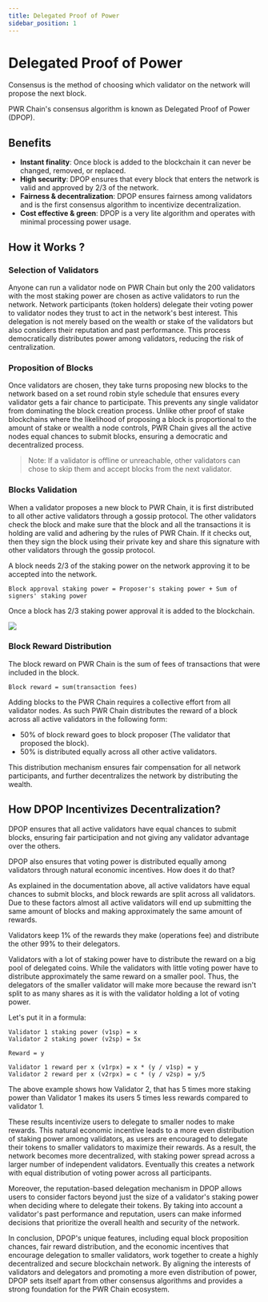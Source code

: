 ```yaml
---
title: Delegated Proof of Power
sidebar_position: 1
---
```


# Delegated Proof of Power

Consensus is the method of choosing which validator on the network will propose the next block.

PWR Chain's consensus algorithm is known as Delegated Proof of Power (DPOP).

## Benefits

- **Instant finality**: Once block is added to the blockchain it can never be changed, removed, or replaced.
- **High security**: DPOP ensures that every block that enters the network is valid and approved by 2/3 of the network.
- **Fairness & decentralization**: DPOP ensures fairness among validators and is the first consensus algorithm to incentivize decentralization. 
- **Cost effective & green**: DPOP is a very lite algorithm and operates with minimal processing power usage.

## How it Works ?

### Selection of Validators

Anyone can run a validator node on PWR Chain but only the 200 validators with the most staking power are chosen as active validators to run the network. Network participants (token holders) delegate their voting power to validator nodes they trust to act in the network's best interest. This delegation is not merely based on the wealth or stake of the validators but also considers their reputation and past performance. This process democratically distributes power among validators, reducing the risk of centralization.

### Proposition of Blocks

Once validators are chosen, they take turns proposing new blocks to the network based on a set round robin style schedule that ensures every validator gets a fair chance to participate. This prevents any single validator from dominating the block creation process. Unlike other proof of stake blockchains where the likelihood of proposing a block is proportional to the amount of stake or wealth a node controls, PWR Chain gives all the active nodes equal chances to submit blocks, ensuring a democratic and decentralized process. 

> Note: If a validator is offline or unreachable, other validators can chose to skip them and accept blocks from the next validator.

### Blocks Validation

When a validator proposes a new block to PWR Chain, it is first distributed to all other active validators through a gossip protocol. The other validators check the block and make sure that the block and all the transactions it is holding are valid and adhering by the rules of PWR Chain. If it checks out, then they sign the block using their private key and share this signature with other validators through the gossip protocol.

A block needs 2/3 of the staking power on the network approving it to be accepted into the network.

`Block approval staking power = Proposer's staking power + Sum of signers' staking power`

Once a block has 2/3 staking power approval it is added to the blockchain.

<img src="/img/blocks-validation.png" />

### Block Reward Distribution

The block reward on PWR Chain is the sum of fees of transactions that were included in the block.

`Block reward = sum(transaction fees)`

Adding blocks to the PWR Chain requires a collective effort from all validator nodes. As such PWR Chain distributes the reward of a block across all active validators in the following form:
- 50% of block reward goes to block proposer (The validator that proposed the block).
- 50% is distributed equally across all other active validators.

This distribution mechanism ensures fair compensation for all network participants, and further decentralizes the network by distributing the wealth.

## How DPOP Incentivizes Decentralization?

DPOP ensures that all active validators have equal chances to submit blocks, ensuring fair participation and not giving any validator advantage over the others.

DPOP also ensures that voting power is distributed equally among validators through natural economic incentives. How does it do that?

As explained in the documentation above, all active validators have equal chances to submit blocks, and block rewards are split across all validators. Due to these factors almost all active validators will end up submitting the same amount of blocks and making approximately the same amount of rewards.

Validators keep 1% of the rewards they make (operations fee) and distribute the other 99% to their delegators.

Validators with a lot of staking power have to distribute the reward on a big pool of delegated coins. While the validators with little voting power have to distribute approximately the same reward on a smaller pool. Thus, the delegators of the smaller validator will make more because the reward isn't split to as many shares as it is with the validator holding a lot of voting power.

Let's put it in a formula:

```
Validator 1 staking power (v1sp) = x
Validator 2 staking power (v2sp) = 5x

Reward = y

Validator 1 reward per x (v1rpx) = x * (y / v1sp) = y
Validator 2 reward per x (v2rpx) = c * (y / v2sp) = y/5
```

The above example shows how Validator 2, that has 5 times more staking power than Validator 1 makes its users 5 times less rewards compared to validator 1.

These results incentivize users to delegate to smaller nodes to make rewards. This natural economic incentive leads to a more even distribution of staking power among validators, as users are encouraged to delegate their tokens to smaller validators to maximize their rewards. As a result, the network becomes more decentralized, with staking power spread across a larger number of independent validators. Eventually this creates a network with equal distribution of voting power across all participants.

Moreover, the reputation-based delegation mechanism in DPOP allows users to consider factors beyond just the size of a validator's staking power when deciding where to delegate their tokens. By taking into account a validator's past performance and reputation, users can make informed decisions that prioritize the overall health and security of the network.

In conclusion, DPOP's unique features, including equal block proposition chances, fair reward distribution, and the economic incentives that encourage delegation to smaller validators, work together to create a highly decentralized and secure blockchain network. By aligning the interests of validators and delegators and promoting a more even distribution of power, DPOP sets itself apart from other consensus algorithms and provides a strong foundation for the PWR Chain ecosystem.
